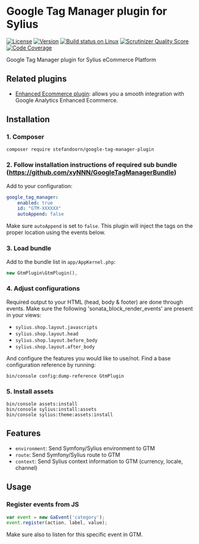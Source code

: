 # Google Tag Manager plugin for Sylius 

[![License](https://img.shields.io/packagist/l/stefandoorn/google-tag-manager-plugin.svg)](https://packagist.org/packages/stefandoorn/google-tag-manager-plugin) [![Version](https://img.shields.io/packagist/v/stefandoorn/google-tag-manager-plugin.svg)](https://packagist.org/packages/stefandoorn/google-tag-manager-plugin) [![Build status on Linux](https://img.shields.io/travis/stefandoorn/google-tag-manager-plugin/master.svg)](http://travis-ci.org/stefandoorn/google-tag-manager-plugin) [![Scrutinizer Quality Score](https://img.shields.io/scrutinizer/g/stefandoorn/google-tag-manager-plugin.svg)](https://scrutinizer-ci.com/g/stefandoorn/google-tag-manager-plugin/) [![Code Coverage](https://scrutinizer-ci.com/g/stefandoorn/google-tag-manager-plugin/badges/coverage.png?b=master)](https://scrutinizer-ci.com/g/stefandoorn/google-tag-manager-plugin/?branch=master)

Google Tag Manager plugin for Sylius eCommerce Platform

## Related plugins

* [Enhanced Ecommerce plugin](https://github.com/stefandoorn/google-tag-manager-enhanced-ecommerce-plugin): allows you a smooth integration with
  Google Analytics Enhanced Ecommerce.

## Installation

### 1. Composer

`composer require stefandoorn/google-tag-manager-plugin`

### 2. Follow installation instructions of required sub bundle (https://github.com/xyNNN/GoogleTagManagerBundle)

Add to your configuration:

```yaml
google_tag_manager:
    enabled: true
    id: "GTM-XXXXXX"
    autoAppend: false
```

Make sure `autoAppend` is set to `false`. This plugin will inject the tags on the proper location using the events below.

### 3. Load bundle

Add to the bundle list in `app/AppKernel.php`:

```php
new GtmPlugin\GtmPlugin(),
```

### 4. Adjust configurations

Required output to your HTML (head, body & footer) are done through events. Make sure the following 'sonata_block_render_events' are present in your views:

* `sylius.shop.layout.javascripts`
* `sylius.shop.layout.head`
* `sylius.shop.layout.before_body`
* `sylius.shop.layout.after_body`

And configure the features you would like to use/not. Find a base configuration reference by running:

```
bin/console config:dump-reference GtmPlugin
```

### 5. Install assets

```
bin/console assets:install 
bin/console sylius:install:assets
bin/console sylius:theme:assets:install
```

## Features

* `environment`: Send Symfony/Sylius environment to GTM
* `route`: Send Symfony/Sylius route to GTM
* `context`: Send Sylius context information to GTM (currency, locale, channel)

## Usage

### Register events from JS
 
```javascript
var event = new GaEvent('category');
event.register(action, label, value);
```

Make sure also to listen for this specific event in GTM.
